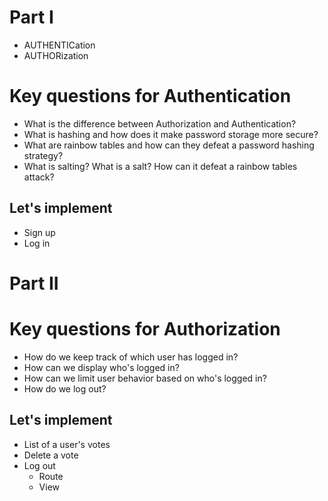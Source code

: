 # Part I

* AUTHENTICation
* AUTHORization

# Key questions for Authentication

*  What is the difference between Authorization and Authentication?
*  What is hashing and how does it make password storage more secure?
*  What are rainbow tables and how can they defeat a password hashing strategy?
*  What is salting? What is a salt? How can it defeat a rainbow tables attack?

## Let's implement

* Sign up
* Log in

# Part II

# Key questions for Authorization

* How do we keep track of which user has logged in?
* How can we display who's logged in?
* How can we limit user behavior based on who's logged in?
* How do we log out?

## Let's implement

* List of a user's votes
* Delete a vote
* Log out
  * Route
  * View
